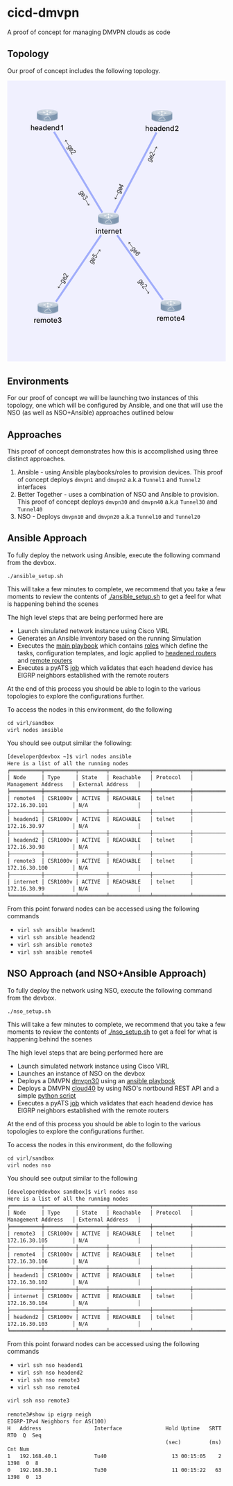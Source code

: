 # cicd-dmvpn

A proof of concept for managing DMVPN clouds as code

## Topology

Our proof of concept includes the following topology.

![alt text](assets/img/topology.png)

## Environments

For our proof of concept we will be launching two instances of this topology, one which will be configured by Ansible, and one that will use the NSO (as well as NSO+Ansible) approaches outlined below

## Approaches

This proof of concept demonstrates how this is accomplished using three distinct
approaches.

1. Ansible - using Ansible playbooks/roles to provision devices.  This proof of concept deploys `dmvpn1` and `dmvpn2` a.k.a `Tunnel1` and `Tunnel2` interfaces
2. Better Together - uses a combination of NSO and Ansible to provision. This proof of concept
deploys `dmvpn30` and `dmvpn40` a.k.a `Tunnel30` and `Tunnel40`
3. NSO  - Deploys `dmvpn10` and `dmvpn20` a.k.a `Tunnel10` and `Tunnel20`



## Ansible Approach

To fully deploy the network using Ansible, execute the following command from the devbox.

```
./ansible_setup.sh
```

This will take a few minutes to complete, we recommend that you take a few moments to review the contents of [./ansible_setup.sh](./ansible_setup.sh) to get a feel for what is happening behind the scenes

The high level steps that are being performed here are

  * Launch simulated network instance using Cisco VIRL
  * Generates an Ansible inventory based on the running Simulation
  * Executes the [main playbook](./site.yaml) which contains [roles](./roles) which define the tasks, configuration templates, and logic applied to [headened routers](./roles/headend_router) and [remote routers](./roles/remote_router)
  * Executes a pyATS [job](tests/eigrp_neighbor_check) which validates that each headend device
    has EIGRP neighbors established with the remote routers

At the end of this process you should be able to login to the various topologies to explore the configurations further.

To access the nodes in this environment, do the following

```
cd virl/sandbox
virl nodes ansible
```

You should see output similar the following:

```
[developer@devbox ~]$ virl nodes ansible
Here is a list of all the running nodes
╒══════════╤══════════╤═════════╤═════════════╤════════════╤══════════════════════╤════════════════════╕
│ Node     │ Type     │ State   │ Reachable   │ Protocol   │ Management Address   │ External Address   │
╞══════════╪══════════╪═════════╪═════════════╪════════════╪══════════════════════╪════════════════════╡
│ remote4  │ CSR1000v │ ACTIVE  │ REACHABLE   │ telnet     │ 172.16.30.101        │ N/A                │
├──────────┼──────────┼─────────┼─────────────┼────────────┼──────────────────────┼────────────────────┤
│ headend1 │ CSR1000v │ ACTIVE  │ REACHABLE   │ telnet     │ 172.16.30.97         │ N/A                │
├──────────┼──────────┼─────────┼─────────────┼────────────┼──────────────────────┼────────────────────┤
│ headend2 │ CSR1000v │ ACTIVE  │ REACHABLE   │ telnet     │ 172.16.30.98         │ N/A                │
├──────────┼──────────┼─────────┼─────────────┼────────────┼──────────────────────┼────────────────────┤
│ remote3  │ CSR1000v │ ACTIVE  │ REACHABLE   │ telnet     │ 172.16.30.100        │ N/A                │
├──────────┼──────────┼─────────┼─────────────┼────────────┼──────────────────────┼────────────────────┤
│ internet │ CSR1000v │ ACTIVE  │ REACHABLE   │ telnet     │ 172.16.30.99         │ N/A                │
╘══════════╧══════════╧═════════╧═════════════╧════════════╧══════════════════════╧════════════════════╛
```

From this point forward nodes can be accessed using the following commands

  * `virl ssh ansible headend1`
  * `virl ssh ansible headend2`
  * `virl ssh ansible remote3`
  * `virl ssh ansible remote4`


## NSO Approach (and NSO+Ansible Approach)

To fully deploy the network using NSO, execute the following command from the devbox.

```
./nso_setup.sh
```

This will take a few minutes to complete, we recommend that you take a few moments to review the contents of [./nso_setup.sh](./nso_setup.sh) to get a feel for what is happening behind the scenes

The high level steps that are being performed here are

  * Launch simulated network instance using Cisco VIRL
  * Launches an instance of NSO on the devbox
  * Deploys a DMVPN [dmvpn30](./samples/nso/dmvpn30.yaml) using an [ansible playbook](./samples/nso/dmvpn30-playbook.yaml)
  * Deploys a DMVPN [cloud40](./samples/nso/dmvpn40.yaml) by using NSO's nortbound REST API and a simple [python script](./samples/nso/dmvpn40-deploy.py)
  * Executes a pyATS [job](tests/eigrp_neighbor_check) which validates that each headend device
    has EIGRP neighbors established with the remote routers


At the end of this process you should be able to login to the various topologies to explore the configurations further.

To access the nodes in this environment, do the following

```
cd virl/sandbox
virl nodes nso
```

You should see output similar to the following

```
[developer@devbox sandbox]$ virl nodes nso
Here is a list of all the running nodes
╒══════════╤══════════╤═════════╤═════════════╤════════════╤══════════════════════╤════════════════════╕
│ Node     │ Type     │ State   │ Reachable   │ Protocol   │ Management Address   │ External Address   │
╞══════════╪══════════╪═════════╪═════════════╪════════════╪══════════════════════╪════════════════════╡
│ remote3  │ CSR1000v │ ACTIVE  │ REACHABLE   │ telnet     │ 172.16.30.105        │ N/A                │
├──────────┼──────────┼─────────┼─────────────┼────────────┼──────────────────────┼────────────────────┤
│ remote4  │ CSR1000v │ ACTIVE  │ REACHABLE   │ telnet     │ 172.16.30.106        │ N/A                │
├──────────┼──────────┼─────────┼─────────────┼────────────┼──────────────────────┼────────────────────┤
│ headend1 │ CSR1000v │ ACTIVE  │ REACHABLE   │ telnet     │ 172.16.30.102        │ N/A                │
├──────────┼──────────┼─────────┼─────────────┼────────────┼──────────────────────┼────────────────────┤
│ internet │ CSR1000v │ ACTIVE  │ REACHABLE   │ telnet     │ 172.16.30.104        │ N/A                │
├──────────┼──────────┼─────────┼─────────────┼────────────┼──────────────────────┼────────────────────┤
│ headend2 │ CSR1000v │ ACTIVE  │ REACHABLE   │ telnet     │ 172.16.30.103        │ N/A                │
╘══════════╧══════════╧═════════╧═════════════╧════════════╧══════════════════════╧════════════════════╛
```

From this point forward nodes can be accessed using the following commands

  * `virl ssh nso headend1`
  * `virl ssh nso headend2`
  * `virl ssh nso remote3`
  * `virl ssh nso remote4`



```
virl ssh nso remote3

remote3#show ip eigrp neigh
EIGRP-IPv4 Neighbors for AS(100)
H   Address                 Interface              Hold Uptime   SRTT   RTO  Q  Seq
                                                   (sec)         (ms)       Cnt Num
1   192.168.40.1            Tu40                     13 00:15:05    2  1398  0  8
0   192.168.30.1            Tu30                     11 00:15:22   63  1398  0  13
```
